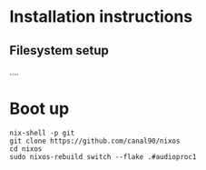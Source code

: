 # Installation instructions

## Filesystem setup
....


# Boot up
```
nix-shell -p git
git clone https://github.com/canal90/nixos
cd nixos
sudo nixos-rebuild switch --flake .#audioproc1
```
